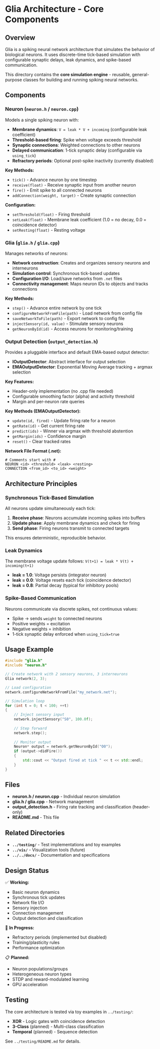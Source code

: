 # Glia Architecture - Core Components

## Overview

Glia is a spiking neural network architecture that simulates the behavior of biological neurons. It uses discrete-time tick-based simulation with configurable synaptic delays, leak dynamics, and spike-based communication.

This directory contains the **core simulation engine** - reusable, general-purpose classes for building and running spiking neural networks.

## Components

### Neuron (`neuron.h` / `neuron.cpp`)

Models a single spiking neuron with:
- **Membrane dynamics**: `V = leak * V + incoming` (configurable leak coefficient)
- **Threshold-based firing**: Spike when voltage exceeds threshold
- **Synaptic connections**: Weighted connections to other neurons
- **Delayed communication**: 1-tick synaptic delay (configurable via `using_tick`)
- **Refractory periods**: Optional post-spike inactivity (currently disabled)

**Key Methods:**
- `tick()` - Advance neuron by one timestep
- `receive(float)` - Receive synaptic input from another neuron
- `fire()` - Emit spike to all connected neurons
- `addConnection(weight, target)` - Create synaptic connection

**Configuration:**
- `setThreshold(float)` - Firing threshold
- `setLeak(float)` - Membrane leak coefficient (1.0 = no decay, 0.0 = coincidence detector)
- `setResting(float)` - Resting voltage

### Glia (`glia.h` / `glia.cpp`)

Manages networks of neurons:
- **Network construction**: Creates and organizes sensory neurons and interneurons
- **Simulation control**: Synchronous tick-based updates
- **Configuration I/O**: Load/save networks from `.net` files
- **Connectivity management**: Maps neuron IDs to objects and tracks connections

**Key Methods:**
- `step()` - Advance entire network by one tick
- `configureNetworkFromFile(path)` - Load network from config file
- `saveNetworkToFile(path)` - Export network to config file
- `injectSensory(id, value)` - Stimulate sensory neurons
- `getNeuronById(id)` - Access neurons for monitoring/training

### Output Detection (`output_detection.h`)

Provides a pluggable interface and default EMA-based output detector:
- **IOutputDetector**: Abstract interface for output selection
- **EMAOutputDetector**: Exponential Moving Average tracking + argmax selection

**Key Features:**
- Header-only implementation (no .cpp file needed)
- Configurable smoothing factor (alpha) and activity threshold
- Margin and per-neuron rate queries

**Key Methods (EMAOutputDetector):**
- `update(id, fired)` - Update firing rate for a neuron
- `getRate(id)` - Get current firing rate
- `predict(ids)` - Winner via argmax with threshold abstention
- `getMargin(ids)` - Confidence margin
- `reset()` - Clear tracked rates

**Network File Format (.net):**
```
# Comments start with #
NEURON <id> <threshold> <leak> <resting>
CONNECTION <from_id> <to_id> <weight>
```

## Architecture Principles

### Synchronous Tick-Based Simulation

All neurons update simultaneously each tick:
1. **Receive phase**: Neurons accumulate incoming spikes into buffers
2. **Update phase**: Apply membrane dynamics and check for firing
3. **Send phase**: Firing neurons transmit to connected targets

This ensures deterministic, reproducible behavior.

### Leak Dynamics

The membrane voltage update follows: `V(t+1) = leak * V(t) + incoming(t+1)`

- **leak = 1.0**: Voltage persists (integrator neuron)
- **leak = 0.0**: Voltage resets each tick (coincidence detector)
- **leak = 0.8**: Partial decay (typical for inhibitory pools)

### Spike-Based Communication

Neurons communicate via discrete spikes, not continuous values:
- Spike → sends `weight` to connected neurons
- Positive weights = excitation
- Negative weights = inhibition
- 1-tick synaptic delay enforced when `using_tick=true`

## Usage Example

```cpp
#include "glia.h"
#include "neuron.h"

// Create network with 2 sensory neurons, 3 interneurons
Glia network(2, 3);

// Load configuration
network.configureNetworkFromFile("my_network.net");

// Simulation loop
for (int t = 0; t < 100; ++t)
{
    // Inject sensory input
    network.injectSensory("S0", 100.0f);
    
    // Step forward
    network.step();
    
    // Monitor output
    Neuron* output = network.getNeuronById("O0");
    if (output->didFire())
    {
        std::cout << "Output fired at tick " << t << std::endl;
    }
}
```

## Files

- **neuron.h / neuron.cpp** - Individual neuron simulation
- **glia.h / glia.cpp** - Network management
- **output_detection.h** - Firing rate tracking and classification (header-only)
- **README.md** - This file

## Related Directories

- **`../testing/`** - Test implementations and toy examples
- **`../vis/`** - Visualization tools (future)
- **`../../docs/`** - Documentation and specifications

## Design Status

✅ **Working:**
- Basic neuron dynamics
- Synchronous tick updates
- Network file I/O
- Sensory injection
- Connection management
- Output detection and classification

🚧 **In Progress:**
- Refractory periods (implemented but disabled)
- Training/plasticity rules
- Performance optimization

📋 **Planned:**
- Neuron populations/groups
- Heterogeneous neuron types
- STDP and reward-modulated learning
- GPU acceleration

## Testing

The core architecture is tested via toy examples in `../testing/`:
- **XOR** - Logic gates with coincidence detection
- **3-Class** (planned) - Multi-class classification
- **Temporal** (planned) - Sequence detection

See `../testing/README.md` for details.
